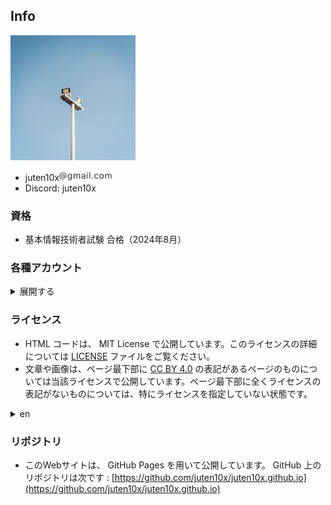 ## Info

<a href="../light_white.jpg" data-lightbox="icon"><img src="../light_white.jpg" width="200px"></a>

* juten10x<img src="../blog/pile_of_images/IMG_3635.jpeg" width="85">
* Discord: juten10x

### 資格
* 基本情報技術者試験 合格（2024年8月）

### 各種アカウント
<details>
<summary>展開する</summary>

<ul>
  <li>GitHub: <a href="https://github.com/juten10x">juten10x</a></li>
  <li>AtCoder: <a href="https://atcoder.jp/users/juten10x">juten10x</a></li>
  <li>Codeforces: <a href="https://codeforces.com/profile/Juten10x">Juten10x</a></li>
  <li>Scrapbox: <a href="https://scrapbox.io/juten10x/">juten10x</a></li>
  <li>Instagram: <a href="https://www.instagram.com/juten10x">juten10x</a></li>
  <li>Bluesky: <a href="https://bsky.app/profile/juten10x.bsky.social">juten10x</a>, <a href="https://bsky.app/profile/ujuten10x.bsky.social">_juten10x</a></li>
  <li>YouTube: <a href="https://www.youtube.com/@juten10x">juten10x</a>, <a href="https://www.youtube.com/@ujuten10x">_juten10x</a></li>
  <li>niconico: <a href="https://www.nicovideo.jp/user/125236633">juten10x</a></li>
  <li>Vimeo: <a href="https://vimeo.com/juten10x">juten10x</a></li>
  <li>cluster: <a href="https://cluster.mu/u/10x">juten10x</a></li>
  <li>VRChat: <a href="https://vrchat.com/home/user/usr_e18448f7-885a-4a0e-b6eb-ccf243c25a5e">juten10x</a></li>
</ul>
<details>
<summary>more</summary>

<ul>
  <li>SoundCloud: <a href="https://soundcloud.com/juten10x">juten10x</a></li>
  <li>Bandcamp: <a href="https://bandcamp.com/juten10x">juten10x</a></li>
  <li>mixi2: <a href="https://mixi.social/@juten10x">juten10x</a></li>
  <li>Hatena Blog: <a href="https://juten10x.hatenablog.com">juten10x</a></li>
  <li>yukicoder: <a href="https://yukicoder.me/users/21972">juten10x</a></li>
  <li>AOJ: <a href="https://judge.u-aizu.ac.jp/onlinejudge/user.jsp?id=juten10x">juten10x</a></li>
  <li>QCoder: <a href="https://www.qcoder.jp/ja/users/juten10x">juten10x</a></li>
  <li>CodeChef: <a href="https://www.codechef.com/users/juten10x">juten10x</a></li>
  <li>TLX: <a href="https://tlx.toki.id/profiles/juten10x">juten10x</a></li>
  <li>OMC: <a href="https://onlinemathcontest.com/users/juten10x">juten10x</a></li>
  <li>AlpacaHack: <a href="https://alpacahack.com/users/juten10x">juten10x</a></li>
  <li>CryptoHack: <a href="https://cryptohack.org/user/juten10x/">juten10x</a></li>
  <li>DreamHack: <a href="https://dreamhack.io/users/70164">juten10x</a></li>
  <li>Mastodon: <a href="https://mstdn.jp/@juten10x">juten10x</a></li>
  <li>Twitch: <a href="https://www.twitch.tv/juten10x">juten10x</a></li>
  <li>Steam: <a href="https://steamcommunity.com/id/juten10x/">juten10x</a></li>
  <li>note: <a href="https://note.com/juten10x">juten10x</a></li>
  <li>Gravatar: <a href="https://gravatar.com/juten10x">juten10x</a></li>
  <li>Misskey.design: <a href="https://misskey.design/@Juten10x">juten10x</a></li>
  <li>Misskey競プロ鯖: <a href="https://misskey.kyoupro.com/@Juten10x">juten10x</a></li>
  <li>Reddit: <a href="https://reddit.com/user/_juten10x">_juten10x</a></li>
  <li>Qiita: <a href="https://qiita.com/juten10x">juten10x</a></li>
  <li>Muuseo: <a href="https://muuseo.com/juten10x/owner">juten10x</a></li>
  <li>Xfolio: <a href="https://xfolio.jp/users/THkWP3ukzRzn">juten10x</a></li>
  <li>Wikipedia: <a href="https://ja.wikipedia.org/wiki/?curid=4687335">Juten</a></li>
  <li>X: <a href="https://x.com/juten10x">juten10x</a>, <a href="https://x.com/_juten10x">_juten10x</a></li>
</ul>

</details>
</details>

### ライセンス
* HTML コードは、 MIT License で公開しています。このライセンスの詳細については [LICENSE](https://github.com/juten10x/juten10x.github.io/blob/main/LICENSE) ファイルをご覧ください。
* 文章や画像は、ページ最下部に [CC BY 4.0](https://creativecommons.org/licenses/by/4.0/) の表記があるページのものについては当該ライセンスで公開しています。ページ最下部に全くライセンスの表記がないものについては、特にライセンスを指定していない状態です。
<details>
<summary>en</summary>
<ul>
  <li>The HTML code is released under the MIT License. See the LICENSE file for more information about this license.</li>
  <li>Texts and images on pages that have a "CC BY 4.0" at the bottom of the page are released under that license. For those without a license at the bottom of the page, no particular license is specified.</li>
</ul>
</details>

### リポジトリ
* このWebサイトは、 GitHub Pages を用いて公開しています。 GitHub 上のリポジトリは次です : [https://github.com/juten10x/juten10x.github.io](https://github.com/juten10x/juten10x.github.io)

